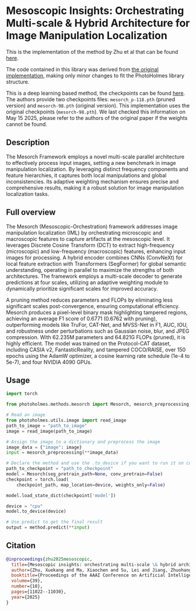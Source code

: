 # Mesoscopic Insights: Orchestrating Multi-scale & Hybrid Architecture for Image Manipulation Localization

This is the implementation of the method by Zhu et al that can be found [here](https://arxiv.org/pdf/2412.13753).

The code contained in this library was derived from [the original implementation](https://github.com/scu-zjz/Mesorch), making only minor changes to fit the PhotoHolmes library structure.

This is a deep learning based method, the checkpoints can be found [here](https://drive.google.com/drive/folders/1jwYv-S3HAZqzz0YxM9bJynBiPv-O9-6x). The authors provide two checkpoints files: `mesorch_p-118.pth` (pruned version) and `mesorch-98.pth` (original version). This implementation uses the original checkpoints (`mesorch-98.pth`). We last checked this information on May 15 2025, please refer to the authors of the original paper if the weights cannot be found.

## Description

The Mesorch Framework employs a novel multi-scale parallel architecture to effectively process input images, setting a new benchmark in image manipulation localization. By leveraging distinct frequency components and feature hierarchies, it captures both local manipulations and global inconsistencies. Its adaptive weighting mechanism ensures precise and comprehensive results, making it a robust solution for image manipulation localization tasks.
## Full overview

The Mesorch (Mesoscopic-Orchestration) framework addresses image manipulation localization (IML) by orchestrating microscopic and macroscopic features to capture artifacts at the mesoscopic level. It leverages Discrete Cosine Transform (DCT) to extract high-frequency (microscopic) and low-frequency (macroscopic) features, enhancing input images for processing. A hybrid encoder combines CNNs (ConvNeXt) for local feature extraction with Transformers (SegFormer) for global semantic understanding, operating in parallel to maximize the strengths of both architectures. The framework employs a multi-scale decoder to generate predictions at four scales, utilizing an adaptive weighting module to dynamically prioritize significant scales for improved accuracy.

A pruning method reduces parameters and FLOPs by eliminating less significant scales post-convergence, ensuring computational efficiency. Mesorch produces a pixel-level binary mask highlighting tampered regions, achieving an average F1 score of 0.6771 (0.6762 with pruning), outperforming models like TruFor, CAT-Net, and MVSS-Net in F1, AUC, IOU, and robustness under perturbations such as Gaussian noise, blur, and JPEG compression. With 62.235M parameters and 64.821G FLOPs (pruned), it is highly efficient. The model was trained on the Protocol-CAT dataset, including CASIA v2, FantasticReality, and tampered COCO/RAISE, over 150 epochs using the AdamW optimizer, a cosine learning rate schedule (1e-4 to 5e-7), and four NVIDIA 4090 GPUs.

## Usage

```python
import torch

from photoholmes.methods.mesorch import Mesorch, mesorch_preprocessing

# Read an image
from photoholmes.utils.image import read_image
path_to_image = "path_to_image"
image = read_image(path_to_image)

# Assign the image to a dictionary and preprocess the image
image_data = {"image": image}
input = mesorch_preprocessing(**image_data)

# Declare the method and use the .to_device if you want to run it on cuda or mps instead of cpu
path_to_checkpoint = "path_to_checkpoint"
model = Mesorch(seg_pretrain_path=None, conv_pretrain=False)
checkpoint = torch.load(
    checkpoint_path, map_location=device, weights_only=False)

model.load_state_dict(checkpoint['model'])

device = "cpu"
model.to_device(device)

# Use predict to get the final result
output = method.predict(**input)
```

## Citation
``` bibtex
@inproceedings{zhu2025mesoscopic,
  title={Mesoscopic insights: orchestrating multi-scale \& hybrid architecture for image manipulation localization},
  author={Zhu, Xuekang and Ma, Xiaochen and Su, Lei and Jiang, Zhuohang and Du, Bo and Wang, Xiwen and Lei, Zeyu and Feng, Wentao and Pun, Chi-Man and Zhou, Ji-Zhe},
  booktitle={Proceedings of the AAAI Conference on Artificial Intelligence},
  volume={39},
  number={10},
  pages={11022--11030},
  year={2025}
}
```